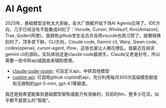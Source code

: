 # AI Agent

2025年，基础模型没有太大突破，各大厂商都开始下场AI Agents应用了。IDE方向，几乎已经没有不能集成AI的了：Vscode, Cursor, Windsurf, Kiro(Amazon), Trae, Qoder(阿里)，我拥有github学生会员并且用vscode也用习惯了，就懒得换别的了，顶多尝下鲜。CLI方向，Claude code, Gemini cli, Warp, Qwen code, codex(openai), cursor-agent, iflow，这些也是让人眼花缭乱。我最近在阅读gemini cli的源码，实际体验还是claude code最顺手。Claude又老是封号，所以需要一些中转api或路由来辅助使用。

- [claude-code-router](https://github.com/musistudio/claude-code-router): 可自定义api，中转其他模型
- [copilot-api](https://github.com/ericc-ch/copilot-api): 可调用github copilot的api，充分利用每月300次高级模型额度和无限制的gpt-5-mini, gpt-4.1等额度。

我还是挺希望能看到基础模型架构或能力有突破的，目前的llm，整多少花活，似乎都不是那么的“智能”。
